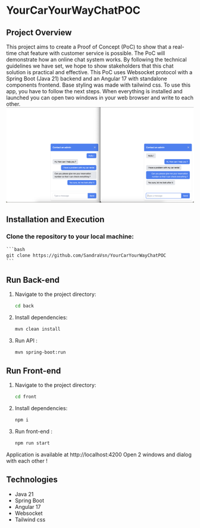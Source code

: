 # YourCarYourWayChatPOC

## Project Overview

This project aims to create a Proof of Concept (PoC) to show that a real-time chat feature with customer service is possible. The PoC will demonstrate how an online chat system works. By following the technical guidelines we have set, we hope to show stakeholders that this chat solution is practical and effective.
This PoC uses Websocket protocol with a Spring Boot (Java 21) backend and an Angular 17 with standalone components frontend. Base styling was made with tailwind css. 
To use this app, you have to follow the next steps. When everything is installed and launched you can open two windows in your web browser and write to each other.
[![Watch the video](https://github.com/SandraVsn/YourCarYourWayChatPOC/blob/main/PoC.png)](https://github.com/SandraVsn/YourCarYourWayChatPOC/blob/main/PoCMoovie.mp4)

## Installation and Execution

### Clone the repository to your local machine:
    ```bash
    git clone https://github.com/SandraVsn/YourCarYourWayChatPOC
    ```

## Run Back-end

1. Navigate to the project directory:
    ```bash
    cd back
    ```

2. Install dependencies:
    ```bash
    mvn clean install
    ```

3. Run API :
    ```bash
    mvn spring-boot:run
    ```

## Run Front-end

1. Navigate to the project directory:
    ```bash
    cd front
    ```

2. Install dependencies:
    ```bash
    npm i
    ```

2. Run front-end :
    ```bash
    npm run start
    ```

Application is available at http://localhost:4200
Open 2 windows and dialog with each other !

##  Technologies

- Java 21
- Spring Boot 
- Angular 17
- Websocket
- Tailwind css
